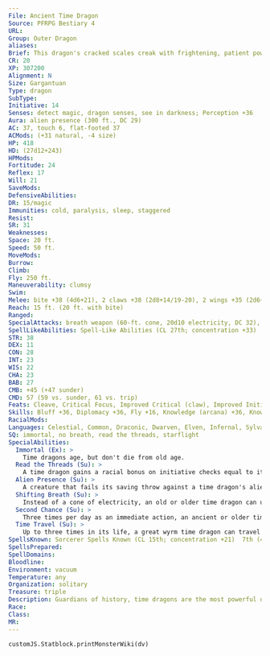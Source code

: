 ```yaml
---
File: Ancient Time Dragon
Source: PFRPG Bestiary 4
URL: 
Group: Outer Dragon
aliases: 
Brief: This dragon's cracked scales creak with frightening, patient power. Some of its horns are ancient and brittle, others new and pristine.
CR: 20
XP: 307200
Alignment: N
Size: Gargantuan
Type: dragon
SubType: 
Initiative: 14
Senses: detect magic, dragon senses, see in darkness; Perception +36
Aura: alien presence (300 ft., DC 29)
AC: 37, touch 6, flat-footed 37
ACMods: (+31 natural, -4 size)
HP: 418
HD: (27d12+243)
HPMods: 
Fortitude: 24
Reflex: 17
Will: 21
SaveMods: 
DefensiveAbilities: 
DR: 15/magic
Immunities: cold, paralysis, sleep, staggered
Resist: 
SR: 31
Weaknesses: 
Space: 20 ft.
Speed: 50 ft.
MoveMods: 
Burrow: 
Climb: 
Fly: 250 ft.
Maneuverability: clumsy
Swim: 
Melee: bite +38 (4d6+21), 2 claws +38 (2d8+14/19-20), 2 wings +35 (2d6+7), tail slap +35 (2d8+21)
Reach: 15 ft. (20 ft. with bite)
Ranged: 
SpecialAttacks: breath weapon (60-ft. cone, 20d10 electricity, DC 32), crush, second chance, shifting breath (5 rounds), tail sweep
SpellLikeAbilities: Spell-Like Abilities (CL 27th; concentration +33)  Constant-detect magic  At Will-clairaudience/clairvoyance, legend lore, locate creature, share memoryUM
STR: 38
DEX: 11
CON: 28
INT: 23
WIS: 22
CHA: 23
BAB: 27
CMB: +45 (+47 sunder)
CMD: 57 (59 vs. sunder, 61 vs. trip)
Feats: Cleave, Critical Focus, Improved Critical (claw), Improved Initiative, Improved Sunder, Lightning Reflexes, Multiattack, Power Attack, Quicken Spell, Skill Focus (Knowledge [history]), Spell Penetration, Step Up, Weapon Focus (bite), Weapon Focus (claw)
Skills: Bluff +36, Diplomacy +36, Fly +16, Knowledge (arcana) +36, Knowledge (geography) +36, Knowledge (nobility) +36, Knowledge (planes) +36, Knowledge (religion) +36, Knowledge (history) +42, Perception +36, Sense Motive +36, Spellcraft +36
RacialMods: 
Languages: Celestial, Common, Draconic, Dwarven, Elven, Infernal, Sylvan
SQ: immortal, no breath, read the threads, starflight
SpecialAbilities:
  Immortal (Ex): >
    Time dragons age, but don't die from old age.
  Read the Threads (Su): >
    A time dragon gains a racial bonus on initiative checks equal to its age category. In addition, a time dragon is immune to the staggered condition.
  Alien Presence (Su): >
    A creature that fails its saving throw against a time dragon's alien presence is staggered for 5d6 rounds (or stunned if it has 4 Hit Dice or fewer).
  Shifting Breath (Su): >
    Instead of a cone of electricity, an old or older time dragon can use its breath weapon to displace creatures in time. Each creature in the cone must succeed at a Will save or be shifted forward in time a number of rounds equal to 1/2 the dragon's age category (DC equal to breath weapon). For an affected creature, it's as if no time passed. Creatures that succeed at their saves are staggered for 1 round.
  Second Chance (Su): >
    Three times per day as an immediate action, an ancient or older time dragon can force a creature (including itself) to reroll any d20 roll. The target must use the result of the second roll.
  Time Travel (Su): >
    Up to three times in its life, a great wyrm time dragon can travel to any point in time, taking with it a number of willing creatures equal to its Charisma modifier.
SpellsKnown: Sorcerer Spells Known (CL 15th; concentration +21)  7th (4/day)-plane shift (DC 23), sequester  6th (7/day)-disintegrate (DC 22), greater dispel magic, true seeing  5th (7/day)-dominate person (DC 21), feeblemind (DC 21), telepathic bond, teleport  4th (7/day)-fear (DC 20), scrying (DC 20), stone shape, stoneskin  3rd (7/day)-blink, dispel magic, slow (DC 19), tongues  2nd (8/day)-arcane lock, blindness/deafness (DC 18), blur, detect thoughts (DC 18), memory lapseAPG (DC 18)  1st (8/day)-erase, feather fall, identify, mage armor, magic missile  0 (at will)-light, mage hand, message, read magic, 5 more
SpellsPrepared: 
SpellDomains: 
Bloodline: 
Environment: vacuum
Temperature: any
Organization: solitary
Treasure: triple
Description: Guardians of history, time dragons are the most powerful of the outer dragons. Watchers and waiters, time dragons guard the universe against those that would interfere with the natural temporal order.
Race: 
Class: 
MR: 
---
```

```dataviewjs
customJS.Statblock.printMonsterWiki(dv)
```
